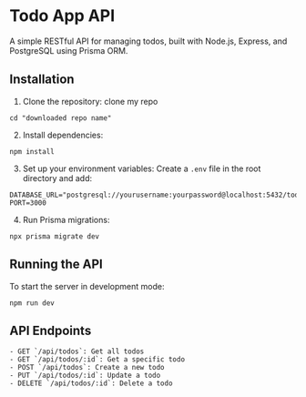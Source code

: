 # Todo App API

A simple RESTful API for managing todos, built with Node.js, Express, and PostgreSQL using Prisma ORM.

## Installation

1. Clone the repository:
clone my repo
```
cd "downloaded repo name"
```
2. Install dependencies:
```
npm install
```
3. Set up your environment variables:
Create a `.env` file in the root directory and add:
```
DATABASE_URL="postgresql://yourusername:yourpassword@localhost:5432/todoapp"
PORT=3000
```
4. Run Prisma migrations:
```
npx prisma migrate dev
```

## Running the API

To start the server in development mode:
```
npm run dev
```

## API Endpoints
```
- GET `/api/todos`: Get all todos
- GET `/api/todos/:id`: Get a specific todo
- POST `/api/todos`: Create a new todo
- PUT `/api/todos/:id`: Update a todo
- DELETE `/api/todos/:id`: Delete a todo
```